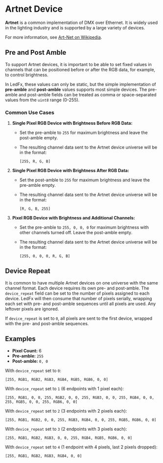 # Artnet Device

**Artnet** is a common implementation of DMX over Ethernet. It is widely
used in the lighting industry and is supported by a large variety of
devices.

For more information, see [Art-Net on
Wikipedia](https://en.wikipedia.org/wiki/Art-Net).

## Pre and Post Amble

To support Artnet devices, it is important to be able to set fixed
values in channels that can be positioned before or after the RGB data,
for example, to control brightness.

In LedFx, these values can only be static, but the simple implementation
of **pre-amble** and **post-amble** values supports most simple devices.
The pre-amble and post-amble fields can be treated as comma or
space-separated values from the `uint8` range (0-255).

### Common Use Cases

1.  **Single Pixel RGB Device with Brightness Before RGB Data:**
    -   Set the pre-amble to `255` for maximum brightness and leave the
        post-amble empty.

    -   The resulting channel data sent to the Artnet device universe
        will be in the format:

            [255, R, G, B]
2.  **Single Pixel RGB Device with Brightness After RGB Data:**
    -   Set the post-amble to `255` for maximum brightness and leave the
        pre-amble empty.

    -   The resulting channel data sent to the Artnet device universe
        will be in the format:

            [R, G, B, 255]
3.  **Pixel RGB Device with Brightness and Additional Channels:**
    -   Set the pre-amble to `255, 0, 0, 0` for maximum brightness with
        other channels turned off. Leave the post-amble empty.

    -   The resulting channel data sent to the Artnet device universe
        will be in the format:

            [255, 0, 0, 0, R, G, B]

## Device Repeat

It is common to have multiple Artnet devices on one universe with the
same channel format. Each device requires its own pre- and post-amble.
The `device_repeat` field can be set to the number of pixels assigned to
each device. LedFx will then consume that number of pixels serially,
wrapping each set with pre- and post-amble sequences until all pixels
are used. Any leftover pixels are ignored.

If `device_repeat` is set to `0`, all pixels are sent to the first
device, wrapped with the pre- and post-amble sequences.

## Examples

-   **Pixel Count:** 6
-   **Pre-amble:** `255`
-   **Post-amble:** `0, 0`

With `device_repeat` set to `0`:

    [255, RGB1, RGB2, RGB3, RGB4, RGB5, RGB6, 0, 0]

With `device_repeat` set to `1` (6 endpoints with 1 pixel each):

    [255, RGB1, 0, 0, 255, RGB2, 0, 0, 255, RGB3, 0, 0, 255, RGB4, 0, 0, 255, RGB5, 0, 0, 255, RGB6, 0, 0]

With `device_repeat` set to `2` (3 endpoints with 2 pixels each):

    [255, RGB1, RGB2, 0, 0, 255, RGB3, RGB4, 0, 0, 255, RGB5, RGB6, 0, 0]

With `device_repeat` set to `3` (2 endpoints with 3 pixels each):

    [255, RGB1, RGB2, RGB3, 0, 0, 255, RGB4, RGB5, RGB6, 0, 0]

With `device_repeat` set to `4` (1 endpoint with 4 pixels, last 2 pixels
dropped):

    [255, RGB1, RGB2, RGB3, RGB4, 0, 0]
